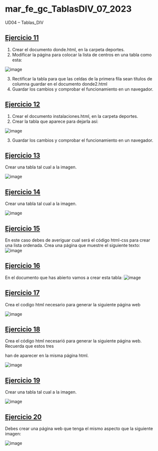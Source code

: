 # mar_fe_gc_TablasDIV_07_2023
UD04 – Tablas_DIV

## [Ejercicio 11]()
1. Crear el documento donde.html, en la carpeta deportes.
2. Modificar la página para colocar la lista de centros en una tabla como esta:

![image](https://github.com/GCMrybakin/mar_fe_gc_TablasDIV_07_2023/assets/135844963/f6cdea77-8ca3-4bdd-a247-6df75bd70c66)

3. Rectificar la tabla para que las celdas de la primera fila sean títulos de columna guardar en el documento donde2.html
4. Guardar los cambios y comprobar el funcionamiento en un navegador.

## [Ejercicio 12]()
1. Crear el documento instalaciones.html, en la carpeta deportes.
2. Crear la tabla que aparece para dejarla así:

![image](https://github.com/GCMrybakin/mar_fe_gc_TablasDIV_07_2023/assets/135844963/4033a7b7-0709-4de8-aea3-e95148ec4c46)

3. Guardar los cambios y comprobar el funcionamiento en un navegador.

## [Ejercicio 13]()
Crear una tabla tal cual a la imagen.

![image](https://github.com/GCMrybakin/mar_fe_gc_TablasDIV_07_2023/assets/135844963/eba5293d-3175-4876-b633-46922f3b5017)


## [Ejercicio 14]()
Crear una tabla tal cual a la imagen.

![image](https://github.com/GCMrybakin/mar_fe_gc_TablasDIV_07_2023/assets/135844963/c2124744-a30c-4375-8bb6-a943c55ff6b1)

## [Ejercicio 15]()
En este caso debes de averiguar cual será el código html-css para crear una lista ordenada. 
Crea una página que muestre el siguiente texto:
![image](https://github.com/GCMrybakin/mar_fe_gc_TablasDIV_07_2023/assets/135844963/3c69cac1-dabd-4ccc-9cc1-82a50d6f6f8f)

## [Ejercicio 16]()
En el documento que has abierto vamos a crear esta tabla:
![image](https://github.com/GCMrybakin/mar_fe_gc_TablasDIV_07_2023/assets/135844963/aa524cde-8d11-498c-9bd1-32f943b80e08)

## [Ejercicio 17]()
Crea el codigo html necesario para generar la siguiente página web

![image](https://github.com/GCMrybakin/mar_fe_gc_TablasDIV_07_2023/assets/135844963/1fc65853-31b7-4123-b363-893ae2e201f3)

## [Ejercicio 18]()
Crea el código html necesarió para generar la siguiente página web. Recuerda que estos tres <div> han de aparecer en la misma página html.
  
![image](https://github.com/GCMrybakin/mar_fe_gc_TablasDIV_07_2023/assets/135844963/2c921375-a190-4c82-afb1-c15a89117811)

## [Ejercicio 19]()
Crear una tabla tal cual a la imagen.
  
![image](https://github.com/GCMrybakin/mar_fe_gc_TablasDIV_07_2023/assets/135844963/ec12ebe3-d5b5-4c8b-995e-dc2a6f9cd34b)

## [Ejercicio 20]()
Debes crear una página web que tenga el mismo aspecto que la siguiente imagen:
  
![image](https://github.com/GCMrybakin/mar_fe_gc_TablasDIV_07_2023/assets/135844963/1c3befec-f4ca-4956-b561-2e6e9c137ab7)
